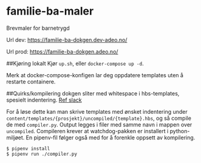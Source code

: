 # familie-ba-maler
Brevmaler for barnetrygd

Url dev: https://familie-ba-dokgen.dev-adeo.no/

Url prod: https://familie-ba-dokgen.adeo.no/

##Kjøring lokalt
Kjør `up.sh`, eller `docker-compose up -d`.

Merk at docker-compose-konfigen lar deg oppdatere templates uten å restarte containere.

##Quirks/kompilering
dokgen sliter med whitespace i hbs-templates, spesielt indentering. [Ref slack](https://nav-it.slack.com/archives/CJN0STWB0/p1619430956095800)

For å løse dette kan man skrive templates med ønsket indentering under `content/templates/{prosjekt}/uncompiled/{template}.hbs`,
og så compile de med `compiler.py`. Output legges i filer med samme navn i mappen over `uncompiled`.
Compileren krever at watchdog-pakken er installert i python-miljøet.
En pipenv-fil følger også med for å forenkle oppsett av kompilering.

```shell
$ pipenv install
$ pipenv run ./compiler.py
```